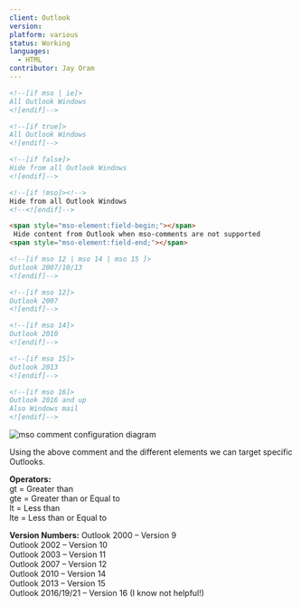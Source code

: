 ```yaml
---
client: Outlook
version:
platform: various
status: Working
languages:
  - HTML
contributor: Jay Oram
---
```


```html
<!--[if mso | ie]>
All Outlook Windows
<![endif]-->

<!--[if true]>
All Outlook Windows
<![endif]-->

<!--[if false]>
Hide from all Outlook Windows
<![endif]-->

<!--[if !mso]><!-->
Hide from all Outlook Windows
<!--<![endif]-->

<span style="mso-element:field-begin;"></span>
 Hide content from Outlook when mso-comments are not supported
<span style="mso-element:field-end;"></span>

<!--[if mso 12 | mso 14 | mso 15 ]>
Outlook 2007/10/13
<![endif]-->

<!--[if mso 12]>
Outlook 2007
<![endif]-->

<!--[if mso 14]>
Outlook 2010
<![endif]-->

<!--[if mso 15]>
Outlook 2013
<![endif]-->

<!--[if mso 16]>
Outlook 2016 and up
Also Windows mail
<![endif]-->
```
![mso comment configuration diagram](https://github.com/JayOram/howtotarget/blob/main/assets/img/mso-comment-diagram.png?raw=true)

Using the above comment and the different elements we can target specific Outlooks. 

**Operators:**<br>
gt = Greater than<br>
gte = Greater than or Equal to<br>
lt = Less than<br>
lte = Less than or Equal to<br>

**Version Numbers:**
Outlook 2000 – Version 9<br>
Outlook 2002 – Version 10<br>
Outlook 2003 – Version 11<br>
Outlook 2007 – Version 12<br>
Outlook 2010 – Version 14<br>
Outlook 2013 – Version 15<br>
Outlook 2016/19/21 – Version 16 (I know not helpful!)

